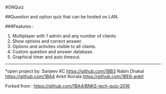 #GNQuiz

##Question and option quiz that can be hosted on LAN.

###Features :
1. Multiplayer with 1 admin and any number of clients.
2. Show options and correct answer.                                                                     
3. Options and activites visible to all clients.                             
4. Custom question and answer database.                      
5. Graphical timer and auto timeout.

-------------------------------------------------------------------
*open project by:
Sanjeev KC  https://github.com/1BB3
Nabin Dhakal https://github.com/1BA4
Ankit Koirala https://github.com/1BE6-ankit

Forked from : https://github.com/1BA4/BNKS-tech-quiz-2016
